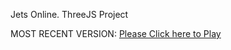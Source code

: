 Jets Online. ThreeJS Project

MOST RECENT VERSION: [Please Click here to Play](https://rawcdn.githack.com/alperenbutun/jets-online/cd82564/index.html)
